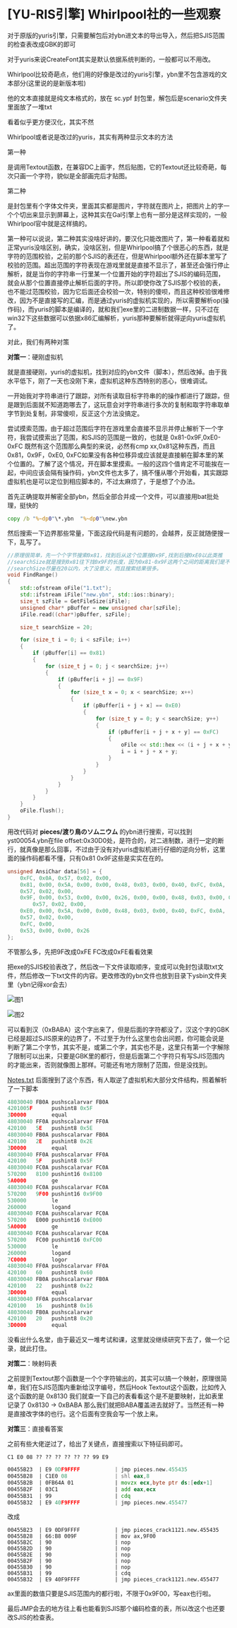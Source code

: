 # [YU-RIS引擎]  Whirlpool社的一些观察

对于原版的yuris引擎，只需要解包后对ybn进文本的导出导入，然后把SJIS范围的检查表改成GBK的即可

对于yuris来说CreateFont其实是默认依据系统判断的，一般都可以不用改。



Whirlpool比较奇葩点，他们用的好像是改过的yuris引擎，ybn里不包含游戏的文本部分(这里说的是新版本啦)

他的文本直接就是纯文本格式的，放在 sc.ypf 封包里，解包后是scenario文件夹里面放了一堆txt

看着似乎更方便汉化，其实不然



Whirlpool或者说是改过的yuris，其实有两种显示文本的方法

第一种

是调用Textout函数，在兼容DC上画字，然后贴图，它的Textout还比较奇葩，每次只画一个字符，貌似是全部画完后才贴图。

第二种

是封包里有个字体文件夹，里面其实都是图片，字符就在图片上，把图片上的字一个个切出来显示到屏幕上，这种其实在Gal引擎上也有一部分是这样实现的，一般Whirlpool官中就是这样搞的。

第一种可以说说，第二种其实没啥好讲的，要汉化只能改图片了，第一种看着就和正常yuris没啥区别，确实，没啥区别，但是Whirlpool搞了个很恶心的东西，就是字符的范围校验，之前的那个SJIS的表还在，但是Whirlpool额外还在脚本里写了校验的范围。超出范围的字符表现在游戏里就是直接不显示了，甚至还会强行停止解析，就是当你的字符串一行里某一个位置开始的字符超出了SJIS的编码范围，就会从那个位置直接停止解析后面的字符。所以即使你改了SJIS那个校验的表，也不能过范围校验，因为它后面还会校验一次，特别的傻呗，而且这种校验很难修改，因为不是直接写的汇编，而是通过yuris的虚拟机实现的，所以需要解析op(操作码)，而yuris的脚本是编译的，就和我们exe里的二进制数据一样，只不过在win32下这些数据可以依据x86汇编解析，yuris那种要解析就得逆向yuris虚拟机了。



对此，我们有两种对策

**对策一**：硬刚虚拟机

就是直接硬刚，yuris的虚拟机，找到对应的ybn文件（脚本），然后改掉。由于我水平低下，刚了一天也没刚下来，虚拟机这种东西特别的恶心，很难调试。

一开始我对字符串进行了跟踪，对所有读取目标字符串的的操作都进行了跟踪，但是跟到后面就不知道跑哪去了，这玩意会对字符串进行多次的复制和取字符串取单字节到处复制，非常傻呗，反正这个方法没搞定。

尝试摸索范围，由于超过范围后字符在游戏里会直接不显示并停止解析下一个字符，我尝试摸索出了范围，和SJIS的范围是一致的，也就是 0x81-0x9F,0xE0-0xFC 既然有这个范围那么典型的来说，必然有cmp xx,0x81这种东西，而且0x81，0x9F，0xE0, 0xFC如果没有各种位移异或应该就是直接躺在脚本里的某个位置的。了解了这个情况，开在脚本里摸索。一般的这四个值肯定不可能挨在一起，中间应该会隔有操作码，ybn文件也太多了，搞不懂从哪个开始看，其实跟踪虚拟机也是可以定位到相应脚本的，不过太麻烦了，于是想了个办法。

首先正确提取并解密全部ybn，然后全部合并成一个文件，可以直接用bat批处理，挺快的

```bat
copy /b "%~dp0"\*.ybn  "%~dp0"\new.ybn
```

然后搜索一下边界那些常量，下面这段代码是有问题的，会越界，反正就随便搜一下，乱写了。

```C++
//原理很简单，先一个个字节搜索0x81，找到后从这个位置搜0x9F,找到后搜0xE0以此类推
//searchSize就是搜到0x81往下找0x9F的长度，因为0x81-0x9F这两个之间的距离我们是不确定的
//searchSize尽量在20以内，大了没意义，而且搜索结果很多。
void FindRange()
{
	std::ofstream oFile("1.txt");
	std::ifstream iFile("new.ybn", std::ios::binary);
	size_t szFile = GetFileSize(iFile);
	unsigned char* pBuffer = new unsigned char[szFile];
	iFile.read((char*)pBuffer, szFile);

	size_t searchSize = 20;

	for (size_t i = 0; i < szFile; i++)
	{
		if (pBuffer[i] == 0x81)
		{
			for (size_t j = 0; j < searchSize; j++)
			{
				if (pBuffer[i + j] == 0x9F) 
				{
					for (size_t x = 0; x < searchSize; x++)
					{
						if (pBuffer[i + j + x] == 0xE0)
						{
							for (size_t y = 0; y < searchSize; y++)
							{
								if (pBuffer[i + j + x + y] == 0xFC)
								{
									oFile << std::hex << (i + j + x + y) << std::endl;
									i = i + j + x + y;
								}
							}
						}
					}
				}
			}
		}
	}
	oFile.flush();
}
```

用改代码对 **pieces/渡り鳥のソムニウム** 的ybn进行搜索，可以找到yst00054.ybn在file offset:0x30D0处，是符合的，对二进制数，进行一定的断行，就真像是那么回事，不过由于没有对yuris虚拟机进行仔细的逆向分析，这里面的操作码都看不懂，只有0x81 0x9F这些是实实在在的。
```c++
unsigned AnsiChar data[56] = {
	0xFC, 0x0A, 0x57, 0x02, 0x00, 
	0x81, 0x00, 0x5A, 0x00, 0x00, 0x48, 0x03, 0x00, 0x40, 0xFC, 0x0A, 
	0x57, 0x02, 0x00, 
	0x9F, 0x00, 0x53, 0x00, 0x00, 0x26, 0x00, 0x00, 0x48, 0x03, 0x00, 0x40, 0xFC, 0x0A,
    	0x57, 0x02, 0x00, 
	0xE0, 0x00, 0x5A, 0x00, 0x00, 0x48, 0x03, 0x00, 0x40, 0xFC, 0x0A, 
	0x57, 0x02, 0x00, 
	0xFC, 0x00, 
	0x53, 0x00, 0x00, 0x26
};
```

不管那么多，先把9F改成0xFE FC改成0xFE看看效果

把exe的SJIS校验表改了，然后改一下文件读取顺序，变成可以免封包读取txt文件，然后修改一下txt文件的内容。更改修改的ybn文件也放到目录下ysbin文件夹里（ybn记得xor会去）

![图1](https://github.com/Dir-A/Dir-A_Essays_MD/blob/main/.img/%5BYURIS%E5%BC%95%E6%93%8E%5D%20%20Whirlpool%E7%A4%BE%E7%9A%84%E4%B8%80%E4%BA%9B%E8%A7%82%E5%AF%9F/%E5%9B%BE1.png)

![图2](https://github.com/Dir-A/Dir-A_Essays_MD/blob/main/.img/%5BYURIS%E5%BC%95%E6%93%8E%5D%20%20Whirlpool%E7%A4%BE%E7%9A%84%E4%B8%80%E4%BA%9B%E8%A7%82%E5%AF%9F/%E5%9B%BE2.png)

可以看到汉（0xBABA）这个字出来了，但是后面的字符都没了，汉这个字的GBK已经是超过SJIS原来的边界了，不过至于为什么这里也会出问题，你可能会说是判断了第二个字节，其实不是，或第二个字，其实也不是，这里只有第一个字解除了限制可以出来，只要是GBK里的都行，但是后面第二个字符只有写SJIS范围内的才能出来，否则就像图上那样。可能还有地方限制了范围，但是没找到。

[Notes.txt](https://github.com/arcusmaximus/VNTranslationTools/blob/main/VNTextPatch.Shared/Scripts/Yuris/Notes.txt) 后面搜到了这个东西，有人取逆了虚拟机和大部分文件结构，照着解析了一下脚本

```c++
48030040 FB0A pushscalarvar FB0A
4201005F      pushint8 0x5F
3D0000	      equal
48030040 FF0A pushscalarvar FF0A
420100   5E   pushint8 0x5E
48030040 FB0A pushscalarvar FB0A
420100   2E   pushint8 0x2E
3D0000 	      equal
48030040 FF0A pushscalarvar FF0A
420100   5F   pushint8 0x5F
48030040 FC0A pushscalarvar FC0A
570200   8100 pushint16 0x8100
5A0000 	      ge
48030040 FC0A pushscalarvar FC0A
570200   9F00 pushint16 0x9F00
530000 	      le
260000	      logand
48030040 FC0A pushscalarvar FC0A
570200   E000 pushint16 0xE000
5A0000 	      ge
48030040 FC0A pushscalarvar FC0A
570200   FC00 pushint16 0xFC00
530000 	      le
260000	      logand
7C0000	      logor
48030040 FF0A pushscalarvar FF0A
420100   60   pushint8 0x60
48030040 FB0A pushscalarvar FB0A
420100   22   pushint8 0x22
3D0000 	      equal
48030040 FF0A pushscalarvar
420100   16   pushint8 0x16
48030040 FB0A pushscalarvar
420100   20   pushint8 0x20
3D0000 	      equal

```

没看出什么名堂，由于最近又一堆考试和课，这里就没继续研究下去了，做一个记录，就此打住。



**对策二**：映射码表

之前提到Textout那个函数是一个个字符输出的，其实可以搞一个映射，原理很简单，我们在SJIS范围内重新给汉字编号，然后Hook Textout这个函数，比如传入这个函数的是 0x8130 我们就查一下自己的表看看这个是不是要映射，比如表里记录了 0x8130 -> 0xBABA 那么我们就把BABA覆盖进去就好了。当然还有一种是直接改字体的也行。这个后面有空我会写一个放上来。



**对策三**：直接看答案

之前有些大佬逆过了，给出了关键点，直接搜索以下特征码即可。
```
C1 E0 08 ?? ?? ?? ?? ?? ?? 99 E9
```

```asm
00455B23  | E9 0DF9FFFF           | jmp pieces.new.455435
00455B28  | C1E0 08               | shl eax,8
00455B2B  | 0FB64A 01             | movzx ecx,byte ptr ds:[edx+1]
00455B2F  | 03C1                  | add eax,ecx
00455B31  | 99                    | cdq
00455B32  | E9 40F9FFFF           | jmp pieces.new.455477
```

改成
```ASM
00455B23  | E9 0DF9FFFF           | jmp pieces_crack1121.new.455435
00455B28  | 66:B8 009F            | mov ax,9F00
00455B2C  | 90                    | nop
00455B2D  | 90                    | nop
00455B2E  | 90                    | nop
00455B2F  | 90                    | nop
00455B30  | 90                    | nop
00455B31  | 99                    | cdq
00455B32  | E9 40F9FFFF           | jmp pieces_crack1121.new.455477
```

ax里面的数值只要是SJIS范围内的都行啦，不限于0x9F00，写eax也行啦。

最后JMP会去的地方往上看也能看到SJIS那个编码检查的表，所以改这个也还要改SJIS的检查表。

